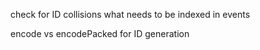 check for ID collisions
what needs to be indexed in events

encode vs encodePacked for ID generation
